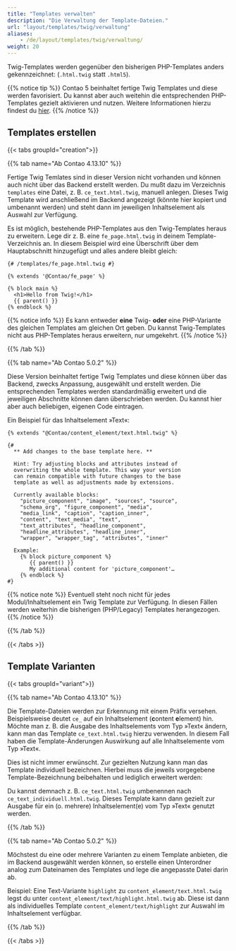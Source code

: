 ```yaml
---
title: "Templates verwalten"
description: "Die Verwaltung der Template-Dateien."
url: "layout/templates/twig/verwaltung"
aliases:
    - /de/layout/templates/twig/verwaltung/
weight: 20
---
```



Twig-Templates werden gegenüber den bisherigen PHP-Templates anders gekennzeichnet: (`.html.twig` statt `.html5`).

{{% notice tip %}}
Contao 5 beinhaltet fertige Twig Templates und diese werden favorisiert. Du kannst aber auch weitehin die entsprechenden PHP-Templates gezielt
aktivieren und nutzen. Weitere Informationen hierzu findest du [hier](https://github.com/contao/contao/blob/5.x/UPGRADE.md#content-elements).
{{% /notice %}}


## Templates erstellen

{{< tabs groupId="creation">}}

{{% tab name="Ab Contao 4.13.10" %}}

Fertige Twig Temlates sind in dieser Version nicht vorhanden und können auch nicht über das Backend erstellt werden. Du mußt dazu 
im Verzeichnis `templates` eine Datei, z. B. `ce_text.html.twig`, manuell anlegen. Dieses Twig Template wird anschließend im Backend
angezeigt (könnte hier kopiert und umbenannt werden) und steht dann im jeweiligen Inhaltselement als Auswahl zur Verfügung.

Es ist möglich, bestehende PHP-Templates aus den Twig-Templates heraus zu erweitern. Lege dir z. B. eine `fe_page.html.twig` in deinem 
Template-Verzeichnis an. In diesem Beispiel wird eine Überschrift über dem Hauptabschnitt hinzugefügt und alles andere bleibt gleich:

```twig
{# /templates/fe_page.html.twig #}

{% extends '@Contao/fe_page' %}

{% block main %}
  <h1>Hello from Twig!</h1>
  {{ parent() }}
{% endblock %}
```

{{% notice info %}}
Es kann entweder **eine** Twig- **oder** eine PHP-Variante des gleichen Templates am gleichen Ort geben. Du kannst Twig-Templates 
nicht aus PHP-Templates heraus erweitern, nur umgekehrt.
{{% /notice %}}

{{% /tab %}}

{{% tab name="Ab Contao 5.0.2" %}}

Diese Version beinhaltet fertige Twig Templates und diese können über das Backend, zwecks Anpassung, ausgewählt und erstellt werden. 
Die entsprechenden Templates werden standardmäßig erweitert und die jeweiligen Abschnitte können dann überschrieben werden. 
Du kannst hier aber auch beliebigen, eigenen Code eintragen. 

Ein Beispiel für das Inhaltselement »Text«:

```twig
{% extends "@Contao/content_element/text.html.twig" %}

{#
  ** Add changes to the base template here. **

  Hint: Try adjusting blocks and attributes instead of
  overwriting the whole template. This way your version
  can remain compatible with future changes to the base
  template as well as adjustments made by extensions.

  Currently available blocks:
    "picture_component", "image", "sources", "source",
    "schema_org", "figure_component", "media",
    "media_link", "caption", "caption_inner",
    "content", "text_media", "text",
    "text_attributes", "headline_component",
    "headline_attributes", "headline_inner",
    "wrapper", "wrapper_tag", "attributes", "inner"

  Example:
    {% block picture_component %}
       {{ parent() }}
       My additional content for 'picture_component'…
    {% endblock %}
#}
```

{{% notice note %}}
Eventuell steht noch nicht für jedes Modul/Inhaltselement ein Twig Template zur Verfügung. In diesen Fällen werden weiterhin die 
bisherigen (PHP/Legacy) Templates herangezogen.
{{% /notice %}}

{{% /tab %}}

{{< /tabs >}}


## Template Varianten

{{< tabs groupId="variant">}}

{{% tab name="Ab Contao 4.13.10" %}}

Die Template-Dateien werden zur Erkennung mit einem Präfix versehen. Beispielsweise deutet `ce_` auf ein
Inhaltselement (**c**ontent **e**lement) hin. Möchte man z. B. die Ausgabe des Inhaltselements vom Typ »Text« ändern, kann man 
das Template `ce_text.html.twig` hierzu verwenden. In diesem Fall haben die Template-Änderungen Auswirkung auf alle 
Inhaltselemente vom Typ »Text«. 

Dies ist nicht immer erwünscht. Zur gezielten Nutzung kann man das Template individuell bezeichnen. Hierbei muss die 
jeweils vorgegebene Template-Bezeichnung beibehalten und lediglich erweitert werden: 

Du kannst demnach z. B. `ce_text.html.twig` umbenennen nach `ce_text_individuell.html.twig`. Dieses Template kann dann gezielt zur Ausgabe 
für ein (o. mehrere) Inhaltselement(e) vom Typ »Text« genutzt werden.

{{% /tab %}}

{{% tab name="Ab Contao 5.0.2" %}}

Möchstest du eine oder mehrere Varianten zu einem Template anbieten, die im Backend ausgewählt werden können, so erstelle einen Unterordner analog 
zum Dateinamen des Templates und lege die angepasste Datei darin ab. 

Beispiel: Eine Text-Variante `highlight` zu `content_element/text.html.twig` legst du unter `content_element/text/highlight.html.twig` ab. 
Diese ist dann als individuelles Template `content_element/text/highlight` zur Auswahl im Inhaltselement verfügbar. 

{{% /tab %}}

{{< /tabs >}}